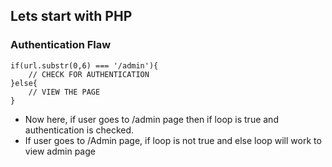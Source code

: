 ## Lets start with PHP
### Authentication Flaw
```
if(url.substr(0,6) === '/admin'){
    // CHECK FOR AUTHENTICATION
}else{
    // VIEW THE PAGE
}
```

- Now here, if user goes to /admin page then if loop is true and authentication is checked.
- If user goes to /Admin page, if loop is not true and else loop will work to view admin page